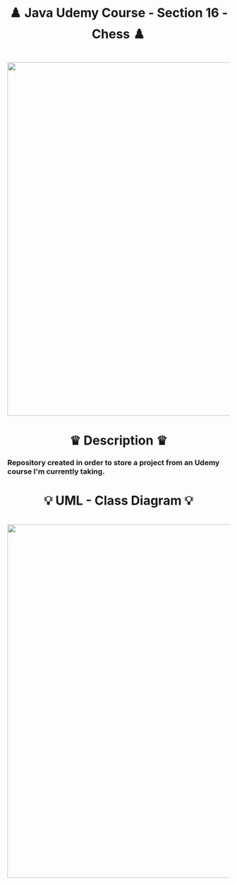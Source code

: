 <h1 align="center">
  ♟️ Java Udemy Course - Section 16 - Chess ♟️
</h1>
  
<p align="center" width="100%">
  
  <br>
  <img width="800" align="center" src="https://media0.giphy.com/media/32dfpYx8kBX1bXSEu8/giphy.gif"/>

</p>

<h1 align="center">
  ♛ Description ♛
</h1>
  
<h3>
  Repository created in order to store a project from an Udemy course I'm currently taking.
</h3>

<h1 align="center">
  💡 UML - Class Diagram 💡
</h1>

<p align="center" width="100%">
  
  <br>
  <img width="800" align="center" src="https://github.com/acenelio/chess-system-design/blob/master/chess-system-design.png?raw=true"/>
</p>
